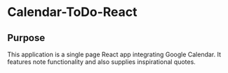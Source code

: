 # Calendar-ToDo-React

 ## Purpose
 This application is a single page React app integrating Google Calendar. It features note functionality and also supplies inspirational quotes. 
